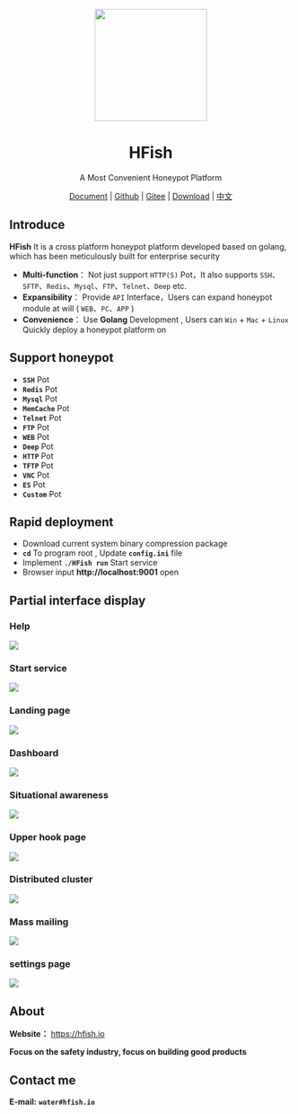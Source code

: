 <p align="center">
  <a href="https://hfish.io/" target="_blank">
    <img width="200" src="images/logo.png">
  </a>
</p>

<h1 align="center">HFish </h1>
<p align="center">A Most Convenient Honeypot Platform</p>

<p  align="center">
<a href="https://hfish.io/docs/#/" target="_bank">Document</a>
<span>|</span>
<a href="https://github.com/hacklcx/HFish" target="_bank">Github</a>
<span>|</span>
<a href="https://gitee.com/lauix/HFish" target="_bank">Gitee</a>
<span>|</span>
<a href="https://github.com/hacklcx/HFish/releases" target="_bank">Download</a>
<span>|</span>
<a href="README_CN.md" target="_bank">中文</a>
</p>


## Introduce

**HFish** It is a cross platform honeypot platform developed based on golang, which has been meticulously built for enterprise security

- **Multi-function**： Not just support `HTTP(S)` Pot，It also supports `SSH`、`SFTP`、`Redis`、`Mysql`、`FTP`、`Telnet`、`Deep` etc.
- **Expansibility**： Provide `API` Interface，Users can expand honeypot module at will ( `WEB`、`PC`、`APP` )
- **Convenience**： Use **Golang** Development , Users can
 `Win` + `Mac` + `Linux` Quickly deploy a honeypot platform on

## Support honeypot

- **`SSH`** Pot
- **`Redis`** Pot
- **`Mysql`** Pot
- **`MemCache`** Pot
- **`Telnet`** Pot
- **`FTP`** Pot
- **`WEB`** Pot
- **`Deep`** Pot
- **`HTTP`** Pot
- **`TFTP`** Pot
- **`VNC`** Pot
- **`ES`** Pot
- **`Custom`** Pot

## Rapid deployment


- Download current system binary compression package
- **`cd`** To program root , Update **`config.ini`** file
- Implement **`./HFish run`** Start service
- Browser input **http://localhost:9001** open


## Partial interface display

### Help

![](./images/help.png)


### Start service


![](./images/run.png)


### Landing page


![](./images/login.png)


### Dashboard


![](./images/dashboard.png)


### Situational awareness


![](./images/data.png)


### Upper hook page


![](./images/fish.png)


### Distributed cluster


![](./images/colony.png)


### Mass mailing


![](./images/mail.png)


### settings page


![](./images/setting.png)


## About


**Website：** https://hfish.io


**Focus on the safety industry, focus on building good products**


## Contact me

**E-mail:** **`water#hfish.io`**